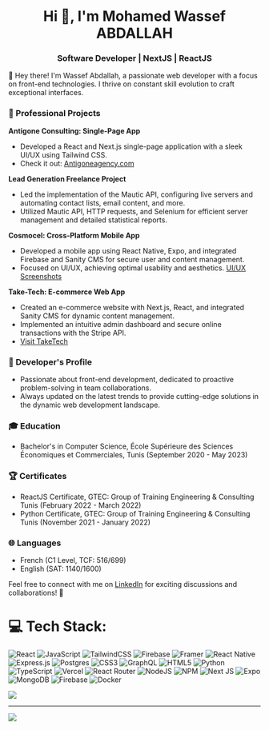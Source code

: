 <h1 align="center">Hi 👋, I'm Mohamed Wassef ABDALLAH</h1>
<h3 align="center">Software Developer | NextJS | ReactJS</h3>

👋 Hey there! I'm Wassef Abdallah, a passionate web developer with a focus on front-end technologies. I thrive on constant skill evolution to craft exceptional interfaces.

### 💼 Professional Projects

**Antigone Consulting: Single-Page App**
- Developed a React and Next.js single-page application with a sleek UI/UX using Tailwind CSS.
- Check it out: [Antigoneagency.com](https://antigoneagency.com)

**Lead Generation Freelance Project**
- Led the implementation of the Mautic API, configuring live servers and automating contact lists, email content, and more.
- Utilized Mautic API, HTTP requests, and Selenium for efficient server management and detailed statistical reports.

**Cosmocel: Cross-Platform Mobile App**
- Developed a mobile app using React Native, Expo, and integrated Firebase and Sanity CMS for secure user and content management.
- Focused on UI/UX, achieving optimal usability and aesthetics. [UI/UX Screenshots](https://drive.google.com/drive/folders/18RFko7EQq67e5KC3Owwe8ohYDk_k63B2?usp=sharing)

**Take-Tech: E-commerce Web App**
- Created an e-commerce website with Next.js, React, and integrated Sanity CMS for dynamic content management.
- Implemented an intuitive admin dashboard and secure online transactions with the Stripe API.
- [Visit TakeTech](https://e-commerce-sanity-lake.vercel.app/)

### 🚀 Developer's Profile

- Passionate about front-end development, dedicated to proactive problem-solving in team collaborations.
- Always updated on the latest trends to provide cutting-edge solutions in the dynamic web development landscape.

### 🎓 Education

- Bachelor's in Computer Science, École Supérieure des Sciences Économiques et Commerciales, Tunis (September 2020 - May 2023)

### 🏆 Certificates

- ReactJS Certificate, GTEC: Group of Training Engineering & Consulting Tunis (February 2022 - March 2022)
- Python Certificate, GTEC: Group of Training Engineering & Consulting Tunis (November 2021 - January 2022)

### 🌐 Languages

- French (C1 Level, TCF: 516/699)
- English (SAT: 1140/1600) 

Feel free to connect with me on [LinkedIn](https://www.linkedin.com/in/wassef-abdallah/) for exciting discussions and collaborations! 🚀

# 💻 Tech Stack:
![React](https://img.shields.io/badge/react-%2320232a.svg?style=for-the-badge&logo=react&logoColor=%2361DAFB) ![JavaScript](https://img.shields.io/badge/javascript-%23323330.svg?style=for-the-badge&logo=javascript&logoColor=%23F7DF1E) ![TailwindCSS](https://img.shields.io/badge/tailwindcss-%2338B2AC.svg?style=for-the-badge&logo=tailwind-css&logoColor=white) ![Firebase](https://img.shields.io/badge/firebase-%23039BE5.svg?style=for-the-badge&logo=firebase) ![Framer](https://img.shields.io/badge/Framer-black?style=for-the-badge&logo=framer&logoColor=blue) ![React Native](https://img.shields.io/badge/react_native-%2320232a.svg?style=for-the-badge&logo=react&logoColor=%2361DAFB) ![Express.js](https://img.shields.io/badge/express.js-%23404d59.svg?style=for-the-badge&logo=express&logoColor=%2361DAFB) ![Postgres](https://img.shields.io/badge/postgres-%23316192.svg?style=for-the-badge&logo=postgresql&logoColor=white) ![CSS3](https://img.shields.io/badge/css3-%231572B6.svg?style=for-the-badge&logo=css3&logoColor=white) ![GraphQL](https://img.shields.io/badge/-GraphQL-E10098?style=for-the-badge&logo=graphql&logoColor=white) ![HTML5](https://img.shields.io/badge/html5-%23E34F26.svg?style=for-the-badge&logo=html5&logoColor=white) ![Python](https://img.shields.io/badge/python-3670A0?style=for-the-badge&logo=python&logoColor=ffdd54) ![TypeScript](https://img.shields.io/badge/typescript-%23007ACC.svg?style=for-the-badge&logo=typescript&logoColor=white) ![Vercel](https://img.shields.io/badge/vercel-%23000000.svg?style=for-the-badge&logo=vercel&logoColor=white) ![React Router](https://img.shields.io/badge/React_Router-CA4245?style=for-the-badge&logo=react-router&logoColor=white) ![NodeJS](https://img.shields.io/badge/node.js-6DA55F?style=for-the-badge&logo=node.js&logoColor=white) ![NPM](https://img.shields.io/badge/NPM-%23CB3837.svg?style=for-the-badge&logo=npm&logoColor=white) ![Next JS](https://img.shields.io/badge/Next-black?style=for-the-badge&logo=next.js&logoColor=white) ![Expo](https://img.shields.io/badge/expo-1C1E24?style=for-the-badge&logo=expo&logoColor=#D04A37) ![MongoDB](https://img.shields.io/badge/MongoDB-%234ea94b.svg?style=for-the-badge&logo=mongodb&logoColor=white) ![Firebase](https://img.shields.io/badge/Firebase-039BE5?style=for-the-badge&logo=Firebase&logoColor=white) ![Docker](https://img.shields.io/badge/docker-%230db7ed.svg?style=for-the-badge&logo=docker&logoColor=white)


![](https://quotes-github-readme.vercel.app/api?type=horizontal&theme=dark)

---
[![](https://visitcount.itsvg.in/api?id=Wassefabdallah&icon=0&color=0)](https://visitcount.itsvg.in)

<!-- Proudly created with GPRM ( https://gprm.itsvg.in ) -->
